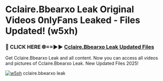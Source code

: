 # Cclaire.Bbearxo Leak Original Videos 0nlyFans Leaked - Files Updated! (w5xh)

<h3>🔴 CLICK HERE 🌐==►► <a href="https://tinyurl.com/2wckxsce" rel="nofollow">Cclaire.Bbearxo Leak Updated Files</a></h3>

Get Cclaire.Bbearxo Leak and all content. Now you can access all videos and pictures of Cclaire.Bbearxo Leak. New Updated Files 2025!

[![w5xh](https://i.imgur.com/AFduVYN.gif)](https://tinyurl.com/2wckxsce)
cclaire.bbearxo leak
